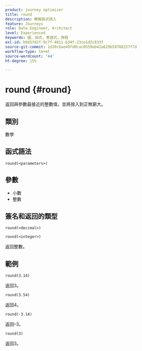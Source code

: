 ```yaml
---
product: journey optimizer
title: round
description: 瞭解函式捨入
feature: Journeys
role: Data Engineer, Architect
level: Experienced
keywords: 圓，函式，表達式，旅程
exl-id: b9d5fd2f-9c7f-4811-b34f-23ce1d2c833f
source-git-commit: 1d30c6ae49fd0cac0559eb42a629b59708157f7d
workflow-type: tm+mt
source-wordcount: '44'
ht-degree: 15%

---
```


# round {#round}

返回與參數最接近的整數值，並將捨入到正無窮大。

## 類別

數學

## 函式語法

`round(<parameters>)`

## 參數

* 小數
* 整數

## 簽名和返回的類型

`round(<decimal>)`

`round(<integer>)`

返回整數。

## 範例

`round(3.14)`

返回3。

`round(3.54)`

返回4。

`round(-3.14)`

返回–3。

`round(3)`

返回3。
